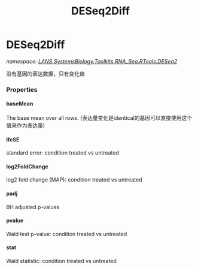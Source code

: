 ﻿---
title: DESeq2Diff
---

# DESeq2Diff
_namespace: [LANS.SystemsBiology.Toolkits.RNA_Seq.RTools.DESeq2](N-LANS.SystemsBiology.Toolkits.RNA_Seq.RTools.DESeq2.html)_

没有基因的表达数据，只有变化值



### Properties

#### baseMean
The base mean over all rows.
 (表达量变化是identical的基因可以直接使用这个值来作为表达量)
#### lfcSE
standard error: condition treated vs untreated
#### log2FoldChange
log2 fold change (MAP): condition treated vs untreated
#### padj
BH adjusted p-values
#### pvalue
Wald test p-value: condition treated vs untreated
#### stat
Wald statistic: condition treated vs untreated

